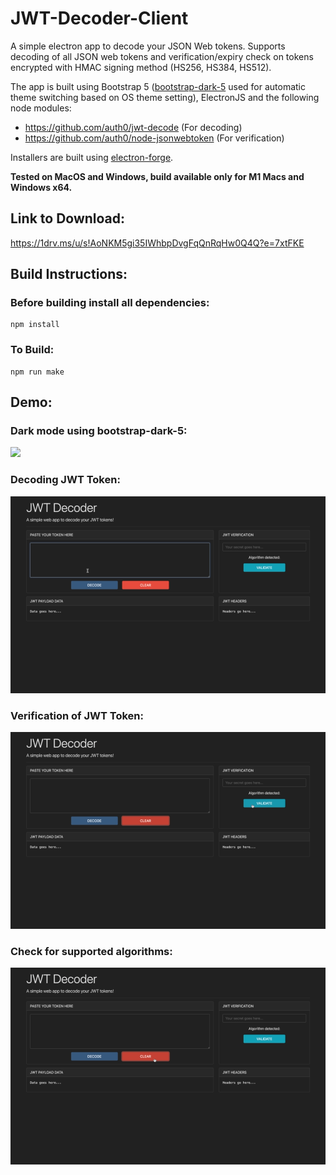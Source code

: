 # JWT-Decoder-Client
A simple electron app to decode your JSON Web tokens. Supports decoding of all JSON web tokens and verification/expiry check on tokens encrypted with HMAC signing method (HS256, HS384, HS512).

The app is built using Bootstrap 5 ([bootstrap-dark-5](https://github.com/vinorodrigues/bootstrap-dark-5) used for automatic theme switching based on OS theme setting), ElectronJS and the following node modules:

- https://github.com/auth0/jwt-decode (For decoding)
- https://github.com/auth0/node-jsonwebtoken (For verification)

Installers are built using [electron-forge](https://www.electronforge.io/).

**Tested on MacOS and Windows, build available only for M1 Macs and Windows x64.**

## Link to Download:

https://1drv.ms/u/s!AoNKM5gi35IWhbpDvgFqQnRqHw0Q4Q?e=7xtFKE

## Build Instructions:
### Before building install all dependencies:
```
npm install
```

### To Build:

```
npm run make
```

## Demo:

### Dark mode using bootstrap-dark-5:

![](Videos/1_theme_bootstrap.gif)

### Decoding JWT Token:

![](Videos/2_decoding.gif)

### Verification of JWT Token:

![](Videos/3_verification.gif)

### Check for supported algorithms:

![](Videos/4_algocheck.gif)
